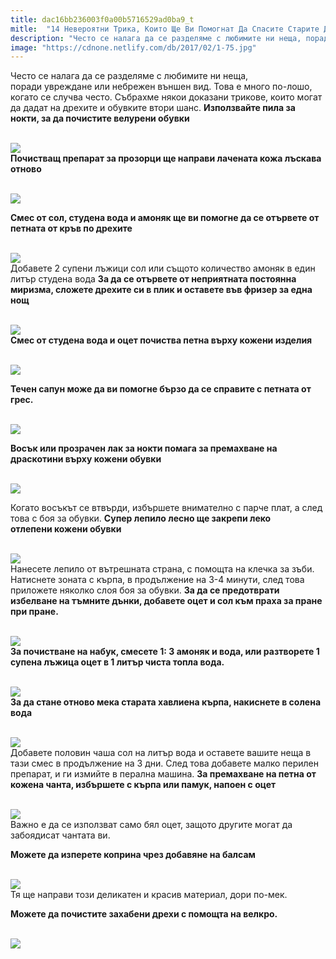 ```yaml
---
title: dac16bb236003f0a00b5716529ad0ba9_t
mitle:  "14 Невероятни Трика, Които Ще Ви Помогнат Да Спасите Старите Дрехи и Обувки!"
description: "Често се налага да се разделяме с любимите ни неща, поради увреждане или небрежен външен вид. Това е много по-лошо, когато се случва често. Събрахме някои доказани т"
image: "https://cdnone.netlify.com/db/2017/02/1-75.jpg"
---
```


 <p>Често се налага да се разделяме с любимите ни неща, поради увреждане или небрежен външен вид. Това е много по-лошо, когато се случва често. Събрахме някои доказани трикове, които могат да дадат на дрехите и обувките втори шанс. <strong>Използвайте пила за нокти, за да почистите велурени обувки</strong></p>      <p> <br/><img src="https://cdnone.netlify.com/db/2017/02/1-75.jpg"/><br/> <strong>Почистващ препарат за прозорци ще направи лачената кожа лъскава отново</strong></p> <p> <br/><img src="https://cdnone.netlify.com/db/2017/02/2-77.jpg"/><br/></p> <p> <strong>Смес от сол, студена вода и амоняк ще ви помогне да се отървете от петната от кръв по дрехите</strong></p>      <p> <br/><img src="https://cdnone.netlify.com/db/2017/02/3-77.jpg"/><br/> Добавете 2 супени лъжици сол или същото количество амоняк в един литър студена вода <strong>За да се отървете от неприятната постоянна миризма, сложете дрехите си в плик и оставете във фризер за една нощ</strong></p> <p> <br/><img src="https://cdnone.netlify.com/db/2017/02/4-75.jpg"/><br/> <strong>Смес от студена вода и оцет почиства петна върху кожени изделия</strong></p> <p> <br/><img src="https://cdnone.netlify.com/db/2017/02/5-75.jpg"/><br/></p> <p><strong>Течен сапун може да ви помогне бързо да се справите с петната от грес.</strong></p>      <p> <br/><img src="https://cdnone.netlify.com/db/2017/02/6-70.jpg"/><br/></p> <p> <strong>Восък или прозрачен лак за нокти помага за премахване на драскотини върху кожени обувки</strong></p> <p> <br/><img src="https://cdnone.netlify.com/db/2017/02/7-69.jpg"/><br/></p> <p>Когато восъкът се втвърди, избършете внимателно с парче плат, а след това с боя за обувки. <strong>Супер лепило лесно ще закрепи леко отлепени кожени обувки</strong></p> <p> <br/><img src="https://cdnone.netlify.com/db/2017/02/8-68.jpg"/><br/> Нанесете лепило от вътрешната страна, с помощта на клечка за зъби. Натиснете зоната с кърпа, в продължение на 3-4 минути, след това приложете няколко слоя боя за обувки. <strong>За да се предотврати избелване на тъмните дънки, добавете оцет и сол към праха за пране при пране. </strong></p> <p> <br/><img src="https://cdnone.netlify.com/db/2017/02/9-66.jpg"/><br/> <strong>За почистване на набук, смесете 1: 3 амоняк и вода, или разтворете 1 супена лъжица оцет в 1 литър чиста топла вода.</strong></p>      <p> <br/><img src="https://cdnone.netlify.com/db/2017/02/10-60.jpg"/><br/> <strong>За да стане отново мека старата хавлиена кърпа, накиснете в солена вода</strong></p> <p> <br/><img src="https://cdnone.netlify.com/db/2017/02/11-53.jpg"/><br/> Добавете половин чаша сол на литър вода и оставете вашите неща в тази смес в продължение на 3 дни. След това добавете малко перилен препарат, и ги измийте в перална машина. <strong>За премахване на петна от кожена чанта, избършете с кърпа или памук, напоен с оцет</strong></p> <p> <br/><img src="https://cdnone.netlify.com/db/2017/02/12-47.jpg"/><br/> Важно е да се използват само бял оцет, защото другите могат да забоядисат чантата ви.</p> <p><strong>Можете да изперете коприна чрез добавяне на балсам</strong></p>      <p> <br/><img src="https://cdnone.netlify.com/db/2017/02/13-44.jpg"/><br/> Тя ще направи този деликатен и красив материал, дори по-мек.</p> <p> <strong>Можете да почистите захабени дрехи с помощта на велкро.</strong></p> <p> <br/><img src="https://cdnone.netlify.com/db/2017/02/14-41.jpg"/><br/></p>       